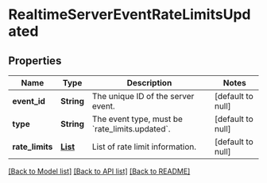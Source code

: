 # RealtimeServerEventRateLimitsUpdated
## Properties

| Name | Type | Description | Notes |
|------------ | ------------- | ------------- | -------------|
| **event\_id** | **String** | The unique ID of the server event. | [default to null] |
| **type** | **String** | The event type, must be &#x60;rate_limits.updated&#x60;. | [default to null] |
| **rate\_limits** | [**List**](RealtimeServerEventRateLimitsUpdated_rate_limits_inner.md) | List of rate limit information. | [default to null] |

[[Back to Model list]](../README.md#documentation-for-models) [[Back to API list]](../README.md#documentation-for-api-endpoints) [[Back to README]](../README.md)

